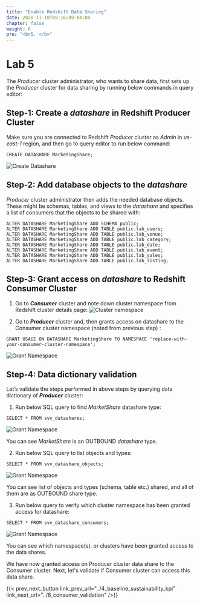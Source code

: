 ```yaml
---
title: "Enable Redshift Data Sharing"
date: 2020-11-18T09:16:09-04:00
chapter: false
weight: 6
pre: "<b>5. </b>"
---
```


# Lab 5

The _Producer_ cluster administrator, who wants to share data, first sets up the _Producer_ cluster for data sharing by running below commands in query editor:

## Step-1: Create a _datashare_ in Redshift Producer Cluster
Make sure you are connected to Redshift _Producer_ cluster as _Admin_ in _us-east-1_ region, and then go to query editor to run below command:

```
CREATE DATASHARE MarketingShare;
```
![Create Datashare](/Sustainability/300_optimize_data_pattern_using_redshift_data_sharing/lab-5/images/create_marketingshare.png?classes=lab_picture_small)

## Step-2: Add database objects to the _datashare_
_Producer_ cluster administrator then adds the needed database objects. These might be schemas, tables, and views to the _datashare_ and specifies a list of consumers that the objects to be shared with:
```
ALTER DATASHARE MarketingShare ADD SCHEMA public;
ALTER DATASHARE MarketingShare ADD TABLE public.lab_users;
ALTER DATASHARE MarketingShare ADD TABLE public.lab_venue;
ALTER DATASHARE MarketingShare ADD TABLE public.lab_category;
ALTER DATASHARE MarketingShare ADD TABLE public.lab_date;
ALTER DATASHARE MarketingShare ADD TABLE public.lab_event;
ALTER DATASHARE MarketingShare ADD TABLE public.lab_sales;
ALTER DATASHARE MarketingShare ADD TABLE public.lab_listing;
```

## Step-3: Grant access on _datashare_ to Redshift Consumer Cluster
1. Go to **_Consumer_** cluster and note down cluster namespace from Redshift cluster details page:
![Cluster namespace](/Sustainability/300_optimize_data_pattern_using_redshift_data_sharing/lab-5/images/consumer_query_editor.png?classes=lab_picture_small)

2. Go to **_Producer_** cluster and, then grants access on datashare to the Consumer cluster namespace (noted from previous step) :
```
GRANT USAGE ON DATASHARE MarketingShare TO NAMESPACE 'replace-with-your-consumer-cluster-namespace';
```

![Grant Namespace](/Sustainability/300_optimize_data_pattern_using_redshift_data_sharing/lab-5/images/grant_namespace.png?classes=lab_picture_small)

## Step-4: Data dictionary validation
Let’s validate the steps performed in above steps by querying data dictionary of **_Producer_** cluster:

1. Run below SQL query to find _MarketShare_ datashare type:
```
SELECT * FROM svv_datashares;
```

![Grant Namespace](/Sustainability/300_optimize_data_pattern_using_redshift_data_sharing/lab-5/images/query_svv_datashare.png?classes=lab_picture_small)


You can see _MarketShare_ is an OUTBOUND _datashare_ type.

2. Run below SQL query to list objects and types:
```
SELECT * FROM svv_datashare_objects;
```

![Grant Namespace](/Sustainability/300_optimize_data_pattern_using_redshift_data_sharing/lab-5/images/query_svv_objects.png?classes=lab_picture_small)

You can see list of objects and types (schema, table etc.) shared, and all of them are as OUTBOUND share type.

3. Run below query to verify which cluster namespace has been granted access for datashare:
```
SELECT * FROM svv_datashare_consumers;
```

![Grant Namespace](/Sustainability/300_optimize_data_pattern_using_redshift_data_sharing/lab-5/images/query_svv_consumers.png?classes=lab_picture_small)

You can see which namespace(s), or clusters have been granted access to the data shares.


We have now granted access on Producer cluster data share to the Consumer cluster. Next, let's validate if Consumer cluster can access this data share.

{{< prev_next_button link_prev_url="../4_baseline_sustainability_kpi" link_next_url="../6_consumer_validation" />}}
